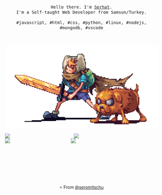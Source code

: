 <p align="center">
  <br>
  <br>
  <br>
  <samp>Hello there. I'm <a href="https://seromitschu.vercel.app">Serhat</a>.<br> I'm a Self-taught Web Developer from Samsun/Turkey.<br><br>#javascript, #html, #css, #python, #linux, #nodejs, #mongodb, #vscode</samp>
  <br>
  <br>
  <br>
  <br>
  <img src="readme.gif"/>
</p>

 <img width="45%" align="left" src="https://spotify-github-profile.vercel.app/api/view?uid=dpzbuw7zcqedqxsq6q43z465l&cover_image=true&theme=natemoo-re&show_offline=true&background_color=141414&bar_color=ffffff&bar_color_cover=false"/>

<img  align="left" width="45%" src="https://count.getloli.com/get/@:seromitschu?theme=asoul"> 

<img align="left" width="43%" src="https://github-readme-stats.vercel.app/api?username=seromitschu&show_icons=true&theme=dark">
<img align="left" width="45%" src="https://github-readme-streak-stats.herokuapp.com/?user=seromitschu&theme=dark">
<br><br><br><br><br><br><br><br><br>
<p align="center">⭐️ From <a href="https://github.com/Seromitschu">@seromitschu</a></p>
